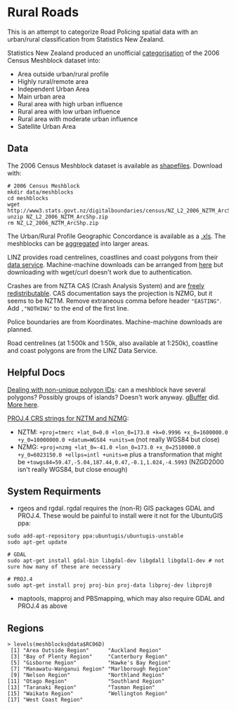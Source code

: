 Rural Roads
===========
This is an attempt to categorize Road Policing spatial data with an urban/rural classification from Statistics New Zealand.

Statistics New Zealand produced an unofficial [categorisation](http://www.stats.govt.nz/browse_for_stats/people_and_communities/Geographic-areas/urban-rural-profile-update.aspx) of the 2006 Census Meshblock dataset into:

* Area outside urban/rural profile
* Highly rural/remote area
* Independent Urban Area
* Main urban area
* Rural area with high urban influence
* Rural area with low urban influence
* Rural area with moderate urban influence
* Satellite Urban Area

Data
----

The 2006 Census Meshblock dataset is available as [shapefiles](http://www3.stats.govt.nz/digitalboundaries/census/NZ_L2_2006_NZTM_ArcShp.zip). Download with:
```
# 2006 Census Meshblock
mkdir data/meshblocks
cd meshblocks
wget http://www3.stats.govt.nz/digitalboundaries/census/NZ_L2_2006_NZTM_ArcShp.zip
unzip NZ_L2_2006_NZTM_ArcShp.zip
rm NZ_L2_2006_NZTM_ArcShp.zip
```

The Urban/Rural Profile Geographic Concordance is available as a [.xls](http://www.stats.govt.nz/~/media/Statistics/browse-categories/people-and-communities/geographic-areas/urban-rural-profile-update/concordance-2006.xls).  The meshblocks can be [aggregated](http://www.stats.govt.nz/browse_for_stats/people_and_communities/Geographic-areas/geographic-area-files.aspx#2006) into larger areas.

LINZ provides road centrelines, coastlines and coast polygons from their [data service](http://data.linz.govt.nz/).  Machine-machine downloads can be arranged from [here](http://data.linz.govt.nz/p/web-services/) but downloading with wget/curl doesn't work due to authentication.

Crashes are from NZTA CAS (Crash Analysis System) and are [freely redistributable](./docs/CAS_licence.eml).  CAS documentation says the projection is NZMG, but it seems to be NZTM.  Remove extraneous comma before header `"EASTING"`.  Add `,"NOTHING"` to the end of the first line.

Police boundaries are from Koordinates.  Machine-machine downloads are planned.

Road centrelines (at 1:500k and 1:50k, also available at 1:250k), coastline and coast polygons are from the LINZ Data Service.

Helpful Docs
------------
[Dealing with non-unique polygon IDs](https://stat.ethz.ch/pipermail/r-sig-geo/2009-May/005666.html): can a meshblock have several polygons?  Possibly groups of islands?  Doesn't work anyway. [gBuffer](http://stackoverflow.com/questions/13662448/what-does-the-following-error-mean-topologyexception-found-non-nonded-intersec) did.  [More here](https://stat.ethz.ch/pipermail/r-sig-geo/2012-December/016952.html).

[PROJ.4 CRS strings for NZTM and NZMG](http://gis.stackexchange.com/questions/20389/converting-nzmg-or-nztm-to-latitude-longitude-for-use-with-r-map-library/20401#20401):
* NZTM: `+proj=tmerc +lat_0=0.0 +lon_0=173.0 +k=0.9996 +x_0=1600000.0 +y_0=10000000.0 +datum=WGS84 +units=m` (not really WGS84 but close)
* NZMG: `+proj=nzmg +lat_0=-41.0 +lon_0=173.0 +x_0=2510000.0 +y_0=6023150.0 +ellps=intl +units=m` plus a transformation that might be `+towgs84=59.47,-5.04,187.44,0.47,-0.1,1.024,-4.5993`
(NZGD2000 isn't really WGS84, but close enough)

System Requirments
------------------
* rgeos and rgdal.  rgdal requires the (non-R) GIS packages GDAL and PROJ.4.  These would be painful to install were it not for the UbuntuGIS ppa:

```
sudo add-apt-repository ppa:ubuntugis/ubuntugis-unstable
sudo apt-get update

# GDAL
sudo apt-get install gdal-bin libgdal-dev libgdal1 libgdal1-dev # not sure how many of these are necessary

# PROJ.4
sudo apt-get install proj proj-bin proj-data libproj-dev libproj0

```
* maptools, mapproj and PBSmapping, which may also require GDAL and PROJ.4 as above

Regions
-------
```
> levels(meshblocks@data$RC06D)
 [1] "Area Outside Region"      "Auckland Region"         
 [3] "Bay of Plenty Region"     "Canterbury Region"       
 [5] "Gisborne Region"          "Hawke's Bay Region"      
 [7] "Manawatu-Wanganui Region" "Marlborough Region"      
 [9] "Nelson Region"            "Northland Region"        
[11] "Otago Region"             "Southland Region"        
[13] "Taranaki Region"          "Tasman Region"           
[15] "Waikato Region"           "Wellington Region"       
[17] "West Coast Region"
```